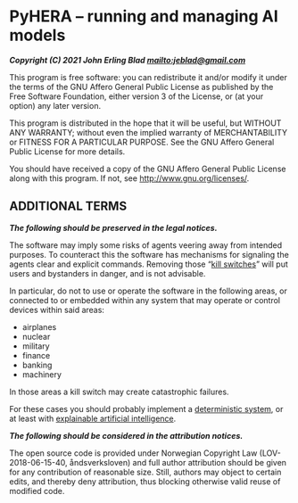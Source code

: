 # PyHERA – running and managing AI models
***Copyright (C) 2021 John Erling Blad <mailto:jeblad@gmail.com>***

This program is free software: you can redistribute it and/or modify it under the terms of the GNU Affero General Public License as published by the Free Software Foundation, either version 3 of the License, or (at your option) any later version.

This program is distributed in the hope that it will be useful, but WITHOUT ANY WARRANTY; without even the implied warranty of MERCHANTABILITY or FITNESS FOR A PARTICULAR PURPOSE. See the GNU Affero General Public License for more details.

You should have received a copy of the GNU Affero General Public License along with this program.  If not, see <http://www.gnu.org/licenses/>.

## ADDITIONAL TERMS

***The following should be preserved in the legal notices.***

The software may imply some risks of agents veering away from intended purposes. To counteract this the software has mechanisms for signaling the agents clear and explicit commands. Removing those “[kill switches](https://en.wikipedia.org/wiki/Kill_switch)” will put users and bystanders in danger, and is not advisable.

In particular, do not to use or operate the software in the following areas, or connected to or embedded within any system that may operate or control devices within said areas:

- airplanes
- nuclear
- military
- finance
- banking
- machinery

In those areas a kill switch may create catastrophic failures.

For these cases you should probably implement a [deterministic system](https://en.wikipedia.org/wiki/Deterministic_system), or at least with [explainable artificial intelligence](https://en.wikipedia.org/wiki/Explainable_artificial_intelligence).

***The following should be considered in the attribution notices.***

The open source code is provided under Norwegian Copyright Law (LOV-2018-06-15-40, åndsverksloven) and full author attribution should be given for any contribution of reasonable size. Still, authors may object to certain edits, and thereby deny attribution, thus blocking otherwise valid reuse of modified code.
